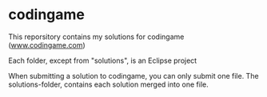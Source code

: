 # codingame

This reporsitory contains my solutions for codingame (www.codingame.com)

Each folder, except from "solutions", is an Eclipse project

When submitting a solution to codingame, you can only submit one file. 
The solutions-folder, contains each solution merged into one file.

